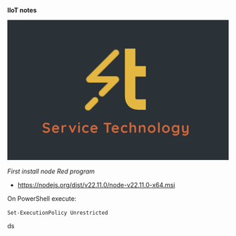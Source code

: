 **IIoT notes**

![alt text](<Screenshot%202024-11-10%20164531.png>)

*First install node Red program* 

- https://nodejs.org/dist/v22.11.0/node-v22.11.0-x64.msi

On PowerShell execute: 

`Set-ExecutionPolicy Unrestricted `


ds









